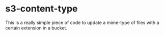# s3-content-type

This is a really simple piece of code to update a mime-type of files with a certain extension in a bucket.
